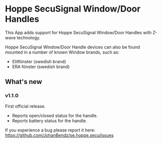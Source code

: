 # Hoppe SecuSignal Window/Door Handles

This App adds support for Hoppe SecuSignal Window/Door Handles with Z-wave technology.

Hoppe SecuSignal Window/Door Handle devices can also be found mounted in a number of known Window brands, such as:
- Elitfönster (swedish brand)
- ERA fönster (swedish brand)

## What's new

### v1.1.0
First official release.

- Reports open/closed status for the handle.
- Reports battery status for the handle.

If you experience a bug please report it here: https://github.com/JohanBendz/se.hoppe.secu/issues
